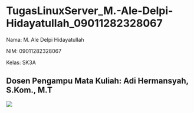 # TugasLinuxServer_M.-Ale-Delpi-Hidayatullah_09011282328067
Nama: M. Ale Delpi Hidayatullah

NIM: 09011282328067

Kelas: SK3A

Dosen Pengampu Mata Kuliah: Adi Hermansyah, S.Kom., M.T
---
![](https://github.com/user-attachments/assets/19863fda-ad3d-4b46-bff6-f8aa961b4605)
